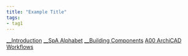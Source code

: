 ```yaml
---
title: "Example Title"
tags:
- tag1
---
```

[__Introduction](notes/1_Principles/__Introduction.md)
[__SpA Alphabet](notes/2_Alphabet/__SpA%20Alphabet.md)
[__Building Components](notes/3_Building%20Components/__Building%20Components.md)
[A00 ArchiCAD Workflows](notes/4_ArchiCAD/A00%20ArchiCAD%20Workflows.md)

